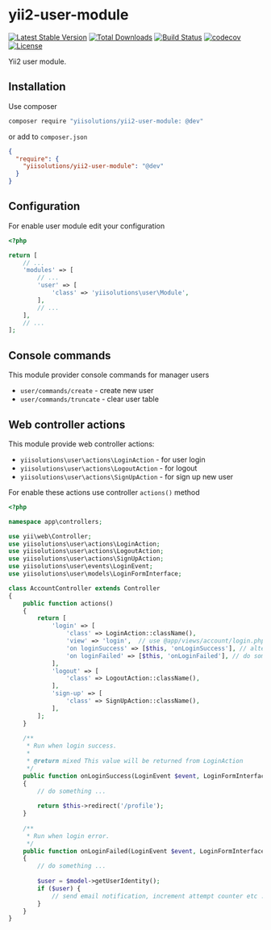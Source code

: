 # yii2-user-module

[![Latest Stable Version](https://poser.pugx.org/yiisolutions/yii2-user-module/v/stable)](https://packagist.org/packages/yiisolutions/yii2-user-module)
[![Total Downloads](https://poser.pugx.org/yiisolutions/yii2-user-module/downloads)](https://packagist.org/packages/yiisolutions/yii2-user-module)
[![Build Status](https://travis-ci.org/yiisolutions/yii2-user-module.svg?branch=master)](https://travis-ci.org/yiisolutions/yii2-user-module)
[![codecov](https://codecov.io/gh/yiisolutions/yii2-user-module/branch/master/graph/badge.svg)](https://codecov.io/gh/yiisolutions/yii2-user-module)
[![License](https://poser.pugx.org/yiisolutions/yii2-user-module/license)](https://packagist.org/packages/yiisolutions/yii2-user-module)

Yii2 user module.

## Installation

Use composer

```bash
composer require "yiisolutions/yii2-user-module: @dev"
```

or add to `composer.json`

```json
{
  "require": {
    "yiisolutions/yii2-user-module": "@dev"
  }
}
```

## Configuration

For enable user module edit your configuration

```php
<?php

return [
    // ...
    'modules' => [
        // ...
        'user' => [
            'class' => 'yiisolutions\user\Module',
        ],
        // ...
    ],
    // ...
];
```

## Console commands

This module provider console commands for manager users

* `user/commands/create` - create new user
* `user/commands/truncate` - clear user table

## Web controller actions

This module provide web controller actions:

* `yiisolutions\user\actions\LoginAction` - for user login
* `yiisolutions\user\actions\LogoutAction` - for logout 
* `yiisolutions\user\actions\SignUpAction` - for sign up new user

For enable these actions use controller `actions()` method

```php
<?php

namespace app\controllers;

use yii\web\Controller;
use yiisolutions\user\actions\LoginAction;
use yiisolutions\user\actions\LogoutAction;
use yiisolutions\user\actions\SignUpAction;
use yiisolutions\user\events\LoginEvent;
use yiisolutions\user\models\LoginFormInterface;

class AccountController extends Controller
{
    public function actions()
    {
        return [
            'login' => [
                'class' => LoginAction::className(), 
                'view' => 'login',  // use @app/views/account/login.php view file
                'on loginSuccess' => [$this, 'onLoginSuccess'], // alternative success callback (default redirect to back)
                'on loginFailed' => [$this, 'onLoginFailed'], // do something when login failed (for example, logging)
            ],
            'logout' => [
                'class' => LogoutAction::className(),
            ],
            'sign-up' => [
                'class' => SignUpAction::className(),
            ],
        ];        
    }    
    
    /**
     * Run when login success.
     * 
     * @return mixed This value will be returned from LoginAction
     */
    public function onLoginSuccess(LoginEvent $event, LoginFormInterface $model)
    {
        // do something ...
        
        return $this->redirect('/profile');
    }
    
    /**
     * Run when login error. 
     */
    public function onLoginFailed(LoginEvent $event, LoginFormInterface $model)
    {
        // do something ...
        
        $user = $model->getUserIdentity();
        if ($user) {
            // send email notification, increment attempt counter etc ...
        }
    }
}

```

